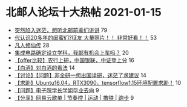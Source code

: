 # 北邮人论坛十大热帖 2021-01-15

- [突然陷入迷茫，想听北邮前辈们讲讲](https://bbs.byr.cn/article/WorkLife/1160330) 79
- [代认识20多年的闺蜜们?征友 大量照片！！ 非常好看！！](https://bbs.byr.cn/article/Friends/1983649) 53
- [凡人修仙传](https://bbs.byr.cn/article/NetLiterature/30743) 28
- [集成电路确定设立学科，我邮有机会上车吗？](https://bbs.byr.cn/article/Picture/3281038) 20
- [【offer比较】农行上研，中国银联，中证登上分](https://bbs.byr.cn/article/Job/2123171) 16
- [【白酒】对白酒的看法](https://bbs.byr.cn/article/Financial/79748) 14
- [【讨论】【问题】非全研一想出国读研，迷茫了求建议](https://bbs.byr.cn/article/Talking/6254792) 14
- [【求助】Ubuntu16.04，RTX3090，tensorflow1.15环境配置求助！](https://bbs.byr.cn/article/StudyShare/199650) 10
- [【问题】电子院学长学姐毕业去向](https://bbs.byr.cn/article/AimGraduate/1200699) 9
- [【分享】网易云歌单 | 节奏控 | 运动 | 撸铁 | 跑步](https://bbs.byr.cn/article/Gymnasium/117764) 9



